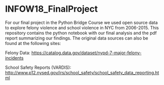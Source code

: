 # INFOW18_FinalProject

For our final project in the Python Bridge Course we used open source data to explore felony violence and school violence in NYC from 2006-2015. This repository contains the python notebook with our final analysis and the pdf report summarizing our findings. The original data sources can also be found at the following sites:


Felony Data: https://catalog.data.gov/dataset/nypd-7-major-felony-incidents

School Safety Reports (VARDIS): http://www.p12.nysed.gov/irs/school_safety/school_safety_data_reporting.html
